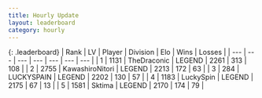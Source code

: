 ```yaml
---
title: Hourly Update
layout: leaderboard
category: hourly
---
```


{: .leaderboard}
| Rank | LV | Player | Division | Elo | Wins | Losses |
| --- | --- | --- | --- | --- | --- | --- |
| <span data-change="0">1</span> | 1131 | <span title="ID: 544310">TheDraconic</span> | LEGEND | <span data-change="0">2261</span> | <span data-change="0">313</span> | <span data-change="0">108</span> |
| <span data-change="0">2</span> | 2755 | <span title="ID: 164871">KawashiroNitori</span> | LEGEND | <span data-change="0">2213</span> | <span data-change="0">172</span> | <span data-change="0">63</span> |
| <span data-change="0">3</span> | 284 | <span title="ID: 623829">LUCKYSPAIN</span> | LEGEND | <span data-change="15">2202</span> | <span data-change="4">130</span> | <span data-change="0">57</span> |
| <span data-change="0">4</span> | 1183 | <span title="ID: 498412">LuckySpin</span> | LEGEND | <span data-change="0">2175</span> | <span data-change="0">67</span> | <span data-change="0">13</span> |
| <span data-change="0">5</span> | 1581 | <span title="ID: 353063">Sktima</span> | LEGEND | <span data-change="0">2170</span> | <span data-change="0">174</span> | <span data-change="0">79</span> |